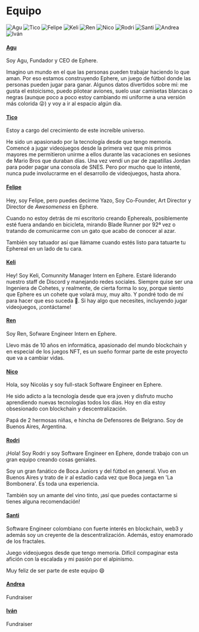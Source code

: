 # Equipo

![Agu](../.gitbook/assets/Agu.png) ![Tico](../.gitbook/assets/Hector.png) ![Felipe](../.gitbook/assets/Yazo.png) ![Keli](<../.gitbook/assets/Keli (1).png>) ![Ren](../.gitbook/assets/Renzo.png) ![Nico](../.gitbook/assets/T01EMBNVBQR-U02QVME2WN4-b85fada8554d-512.png) ![Rodri](../.gitbook/assets/RodrigoProfileTemplate.png) ![Santi](../.gitbook/assets/T01EMBNVBQR-U02SY0Q2THS-e2888d9fe4d0-512.png) ![Andrea](../.gitbook/assets/AndreGomez.png) ![Iván](../.gitbook/assets/IvanArce.png)

#### [Agu](https://agu.uy)

Soy Agu, Fundador y CEO de Ephere.

Imagino un mundo en el que las personas pueden trabajar haciendo lo que aman. Por eso estamos construyendo Ephere, un juego de fútbol donde las personas pueden jugar para ganar. Algunos datos divertidos sobre mí: me gusta el estoicismo, puedo pilotear aviones, suelo usar camisetas blancas o negras (aunque poco a poco estoy cambiando mi uniforme a una versión más colorida 😜) y voy a ir al espacio algún día.

#### [Tico](https://www.linkedin.com/in/hectorituarte/)

Estoy a cargo del crecimiento de este increíble universo.

He sido un apasionado por la tecnología desde que tengo memoria. Comencé a jugar videojuegos desde la primera vez que mis primos mayores me permitieron unirme a ellos durante las vacaciones en sesiones de Mario Bros que duraban días. Una vez vendí un par de zapatillas Jordan para poder pagar una consola de SNES. Pero por mucho que lo intenté, nunca pude involucrarme en el desarrollo de videojuegos, hasta ahora.

#### [Felipe](https://www.linkedin.com/in/felipe-collazo-70028b92/)

Hey, soy Felipe, pero puedes decirme Yazo, Soy Co-Founder, Art Director y Director de _Awesomeness_ en Ephere.&#x20;

Cuando no estoy detrás de mi escritorio creando Ephereals, posiblemente esté fuera andando en bicicleta, mirando Blade Runner por 92ª vez o tratando de comunicarme con un gato que acabo de conocer al azar.

También soy tatuador así que llámame cuando estés listo para tatuarte tu Ephereal en un lado de tu cara.

#### [Keli](https://www.linkedin.com/in/ornella-porras-7178ba224/)

Hey! Soy Keli, Comunnity Manager Intern en Ephere. Estaré liderando nuestro staff de Discord y manejando redes sociales. Siempre quise ser una Ingeniera de Cohetes, y realmente, de cierta forma lo soy, porque siento que Ephere es un cohete que volará muy, muy alto. Y pondré todo de mí para hacer que eso suceda 🚀. Si hay algo que necesites, incluyendo jugar videojuegos, ¡contáctame!

#### [Ren](https://www.linkedin.com/in/renzodogliotti/)

Soy Ren, Sofware Engineer Intern en Ephere.

Llevo más de 10 años en informática, apasionado del mundo blockchain y en especial de los juegos NFT, es un sueño formar parte de este proyecto que va a cambiar vidas.

#### [Nico](https://www.linkedin.com/in/nicolas-agustin-rodriguez/)

Hola, soy Nicolás y soy full-stack Software Engineer en Ephere.

He sido adicto a la tecnología desde que era joven y disfruto mucho aprendiendo nuevas tecnologías todos los días. Hoy en día estoy obsesionado con blockchain y descentralización.

Papá de 2 hermosas niñas, e hincha de Defensores de Belgrano. Soy de Buenos Aires, Argentina.

#### [Rodri](https://www.linkedin.com/in/rodrigomelon/)

¡Hola! Soy Rodri y soy Software Engineer en Ephere, donde trabajo con un gran equipo creando cosas geniales.

Soy un gran fanático de Boca Juniors y del fútbol en general. Vivo en Buenos Aires y trato de ir al estadio cada vez que Boca juega en 'La Bombonera'. Es toda una experiencia.

También soy un amante del vino tinto, ¡así que puedes contactarme si tienes alguna recomendación!

#### [Santi](https://www.linkedin.com/in/santiago-rangel-mora-a71238191/)

Software Engineer colombiano con fuerte interés en blockchain, web3 y además soy un creyente de la descentralización. Además, estoy enamorado de los fractales.

Juego videojuegos desde que tengo memoria. Difícil compaginar esta afición con la escalada y mi pasión por el alpinismo.

Muy feliz de ser parte de este equipo :smile:

#### [Andrea](https://www.linkedin.com/in/andrea-g-821901b0/)

Fundraiser

#### [Iván](https://www.linkedin.com/in/ivanarced/)

Fundraiser

